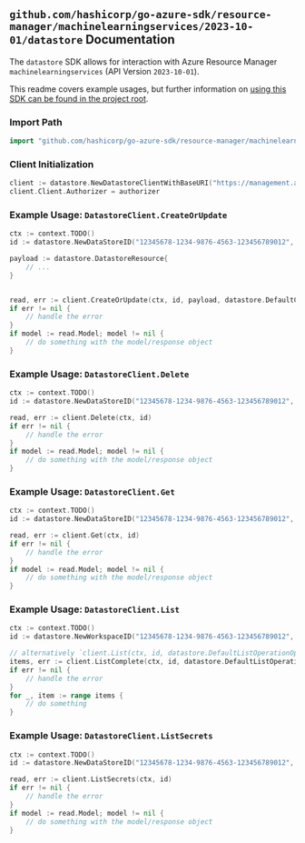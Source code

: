 
## `github.com/hashicorp/go-azure-sdk/resource-manager/machinelearningservices/2023-10-01/datastore` Documentation

The `datastore` SDK allows for interaction with Azure Resource Manager `machinelearningservices` (API Version `2023-10-01`).

This readme covers example usages, but further information on [using this SDK can be found in the project root](https://github.com/hashicorp/go-azure-sdk/tree/main/docs).

### Import Path

```go
import "github.com/hashicorp/go-azure-sdk/resource-manager/machinelearningservices/2023-10-01/datastore"
```


### Client Initialization

```go
client := datastore.NewDatastoreClientWithBaseURI("https://management.azure.com")
client.Client.Authorizer = authorizer
```


### Example Usage: `DatastoreClient.CreateOrUpdate`

```go
ctx := context.TODO()
id := datastore.NewDataStoreID("12345678-1234-9876-4563-123456789012", "example-resource-group", "workspaceValue", "dataStoreValue")

payload := datastore.DatastoreResource{
	// ...
}


read, err := client.CreateOrUpdate(ctx, id, payload, datastore.DefaultCreateOrUpdateOperationOptions())
if err != nil {
	// handle the error
}
if model := read.Model; model != nil {
	// do something with the model/response object
}
```


### Example Usage: `DatastoreClient.Delete`

```go
ctx := context.TODO()
id := datastore.NewDataStoreID("12345678-1234-9876-4563-123456789012", "example-resource-group", "workspaceValue", "dataStoreValue")

read, err := client.Delete(ctx, id)
if err != nil {
	// handle the error
}
if model := read.Model; model != nil {
	// do something with the model/response object
}
```


### Example Usage: `DatastoreClient.Get`

```go
ctx := context.TODO()
id := datastore.NewDataStoreID("12345678-1234-9876-4563-123456789012", "example-resource-group", "workspaceValue", "dataStoreValue")

read, err := client.Get(ctx, id)
if err != nil {
	// handle the error
}
if model := read.Model; model != nil {
	// do something with the model/response object
}
```


### Example Usage: `DatastoreClient.List`

```go
ctx := context.TODO()
id := datastore.NewWorkspaceID("12345678-1234-9876-4563-123456789012", "example-resource-group", "workspaceValue")

// alternatively `client.List(ctx, id, datastore.DefaultListOperationOptions())` can be used to do batched pagination
items, err := client.ListComplete(ctx, id, datastore.DefaultListOperationOptions())
if err != nil {
	// handle the error
}
for _, item := range items {
	// do something
}
```


### Example Usage: `DatastoreClient.ListSecrets`

```go
ctx := context.TODO()
id := datastore.NewDataStoreID("12345678-1234-9876-4563-123456789012", "example-resource-group", "workspaceValue", "dataStoreValue")

read, err := client.ListSecrets(ctx, id)
if err != nil {
	// handle the error
}
if model := read.Model; model != nil {
	// do something with the model/response object
}
```

